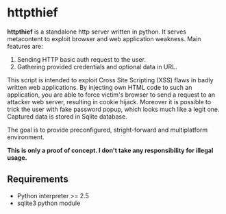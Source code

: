 # httpthief #

**httpthief** is a standalone http server written in python. It serves metacontent to exploit browser and web application weakness. Main features are:


  1. Sending HTTP basic auth request to the user.
  1. Gathering provided credentials and optional data in URL.


This script is intended to exploit Cross Site Scripting (XSS) flaws in badly written web applications. By injecting own HTML code to such an application, you are able to force victim's browser to send a request to an attacker web server, resulting in cookie hijack. Moreover it is possible to trick the user with fake password popup, which looks much like a legit one. Captured data is stored in Sqlite database.


The goal is to provide preconfigured, stright-forward and multiplatform environment.


**This is only a proof of concept. I don't take any responsibility for illegal usage.**

## Requirements ##

  * Python interpreter >= 2.5
  * sqlite3 python module